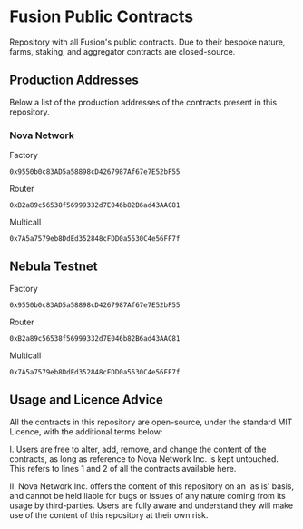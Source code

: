# Fusion Public Contracts
Repository with all Fusion's public contracts. Due to their bespoke nature, farms, staking, and aggregator contracts are closed-source.

## Production Addresses

Below a list of the production addresses of the contracts present in this repository.

### Nova Network

Factory
```shell
0x9550b0c83AD5a58898cD4267987Af67e7E52bF55
```

Router
```shell
0xB2a89c56538f56999332d7E046b82B6ad43AAC81
```

Multicall
```shell
0x7A5a7579eb8DdEd352848cFDD0a5530C4e56FF7f
```

## Nebula Testnet

Factory
```shell
0x9550b0c83AD5a58898cD4267987Af67e7E52bF55
```

Router
```shell
0xB2a89c56538f56999332d7E046b82B6ad43AAC81
```

Multicall
```shell
0x7A5a7579eb8DdEd352848cFDD0a5530C4e56FF7f
```

## Usage and Licence Advice
All the contracts in this repository are open-source, under the standard MIT Licence, with the additional terms below:

I. Users are free to alter, add, remove, and change the content of the contracts, as long as reference to Nova Network Inc. is kept untouched. This refers to lines 1 and 2 of all the contracts available here.

II. Nova Network Inc. offers the content of this repository on an 'as is' basis, and cannot be held liable for bugs or issues of any nature coming from its usage by third-parties. Users are fully aware and understand they will make use of the content of this repository at their own risk.
